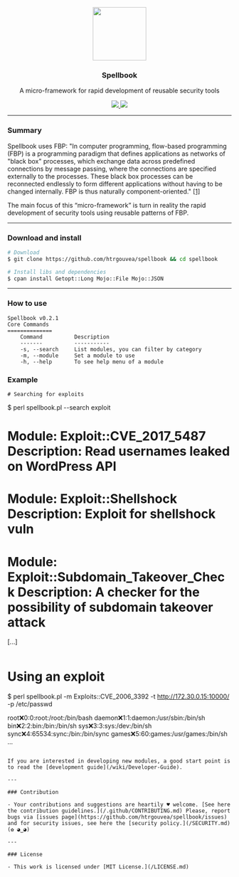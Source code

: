 <p align="center">
  <img src="https://heitorgouvea.me/images/projects/spellbook/logo.png" width="120px" height="120px">
  <h3 align="center"><b>Spellbook</b></h3>
  <p align="center">A micro-framework for rapid development of reusable security tools</p>
  <p align="center">
    <a href="https://github.com/htrgouvea/spellbook/blob/master/LICENSE.md">
      <img src="https://img.shields.io/badge/license-MIT-blue.svg">
    </a>
    <a href="https://github.com/htrgouvea/spellbook/releases">
      <img src="https://img.shields.io/badge/version-0.2.1-blue.svg">
    </a>
  </p>
</p>

---

### Summary

Spellbook uses FBP: "In computer programming, flow-based programming (FBP) is a programming paradigm that defines applications as networks of "black box" processes, which exchange data across predefined connections by message passing, where the connections are specified externally to the processes. These black box processes can be reconnected endlessly to form different applications without having to be changed internally. FBP is thus naturally component-oriented." [[1]](https://en.wikipedia.org/wiki/Flow-based_programming)

The main focus of this “micro-framework” is turn in reality the rapid development of security tools using reusable patterns of FBP. 

---

### Download and install

```bash
# Download
$ git clone https://github.com/htrgouvea/spellbook && cd spellbook

# Install libs and dependencies
$ cpan install Getopt::Long Mojo::File Mojo::JSON
```

---

### How to use

```
Spellbook v0.2.1
Core Commands
==============
	Command          Description
	-------          -----------
	-s, --search     List modules, you can filter by category
	-m, --module     Set a module to use
	-h, --help       To see help menu of a module
```

### Example

```
# Searching for exploits 
```
$ perl spellbook.pl --search exploit

Module: Exploit::CVE_2017_5487
Description: Read usernames leaked on WordPress API
=================================================

Module: Exploit::Shellshock
Description: Exploit for shellshock vuln
=================================================

Module: Exploit::Subdomain_Takeover_Check
Description: A checker for the possibility of subdomain takeover attack
=================================================

[...]
```

```
# Using an exploit
$ perl spellbook.pl -m Exploits::CVE_2006_3392 -t http://172.30.0.15:10000/ -p /etc/passwd

root:x:0:0:root:/root:/bin/bash
daemon:x:1:1:daemon:/usr/sbin:/bin/sh
bin:x:2:2:bin:/bin:/bin/sh
sys:x:3:3:sys:/dev:/bin/sh
sync:x:4:65534:sync:/bin:/bin/sync
games:x:5:60:games:/usr/games:/bin/sh
...
```

If you are interested in developing new modules, a good start point is to read the [development guide](/wiki/Developer-Guide).

---

### Contribution

- Your contributions and suggestions are heartily ♥ welcome. [See here the contribution guidelines.](/.github/CONTRIBUTING.md) Please, report bugs via [issues page](https://github.com/htrgouvea/spellbook/issues) and for security issues, see here the [security policy.](/SECURITY.md) (✿ ◕‿◕)

---

### License

- This work is licensed under [MIT License.](/LICENSE.md)